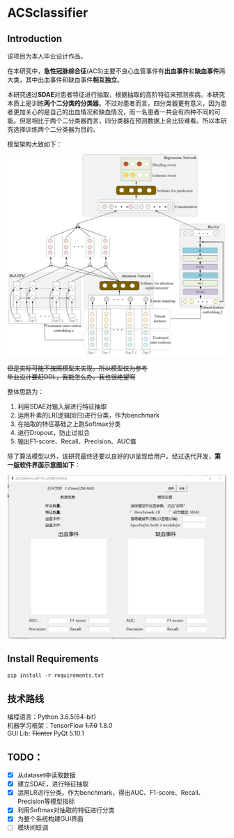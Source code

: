 # ACSclassifier

## Introduction
该项目为本人毕业设计作品。

在本研究中，**急性冠脉综合征**(ACS)主要不良心血管事件有**出血事件**和**缺血事件**两大类，其中出血事件和缺血事件**相互独立**。

本研究通过**SDAE**对患者特征进行抽取，根据抽取的高阶特征来预测疾病。本研究本质上是训练**两个二分类的分类器**。不过对患者而言，四分类器更有意义，因为患者更加关心的是自己的出血情况和缺血情况，而一名患者一共会有四种不同的可能。但是相比于两个二分类器而言，四分类器在预测数据上会比较难看。所以本研究选择训练两个二分类器为目的。

模型架构大致如下：

![](https://raw.githubusercontent.com/ZM-BAD/ACSclassifier/master/res/docs/new_model.png)


~~但是实际可能不按照模型来实现，所以模型仅为参考~~  
~~毕业设计要赶DDL，我能怎么办，我也很绝望啊~~  

整体思路为：  
1. 利用SDAE对输入层进行特征抽取
2. 运用朴素的LR(逻辑回归)进行分类，作为benchmark
3. 在抽取的特征基础之上跑Softmax分类
4. 进行Dropout，防止过拟合
5. 输出F1-score、Recall、Precision、AUC值


除了算法模型以外，该研究最终还要以良好的UI呈现给用户。经过迭代开发，**第一版软件界面示意图如下**：

![](https://raw.githubusercontent.com/ZM-BAD/ACSclassifier/master/res/docs/panel.png)

## Install Requirements

```
pip install -r requirements.txt
```




## 技术路线
编程语言：Python 3.6.5(64-bit)  
机器学习框架：TensorFlow ~~1.7.0~~ 1.8.0  
GUI Lib: ~~Tkinter~~ PyQt 5.10.1

## TODO：

- [x] 从dataset中读取数据
- [x] 建立SDAE，进行特征抽取
- [x] 运用LR进行分类，作为benchmark，得出AUC、F1-score、Recall、Precision等模型指标
- [x] 利用Softmax对抽取的特征进行分类
- [x] 为整个系统构建GUI界面
- [ ] 模块间联调
